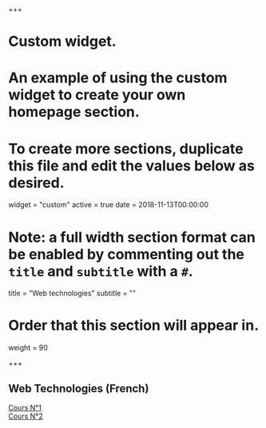 
+++
# Custom widget.
# An example of using the custom widget to create your own homepage section.
# To create more sections, duplicate this file and edit the values below as desired.
widget = "custom"
active = true
date = 2018-11-13T00:00:00

# Note: a full width section format can be enabled by commenting out the `title` and `subtitle` with a `#`.
title = "Web technologies"
subtitle = ""

# Order that this section will appear in.
weight = 90

+++

## Web Technologies (French)

[Cours N°1](https://abainia.info/teaching/web-technologies/1_intro_web.pdf) </br>
[Cours N°2](https://abainia.info/teaching/web-technologies/2_html.pdf) </br>
